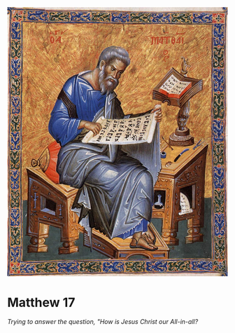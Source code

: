 <img class="intro-right" src="../images/art-matthew.jpg">

# Matthew 17

*Trying to answer the question, "How is Jesus Christ our All-in-all?*
